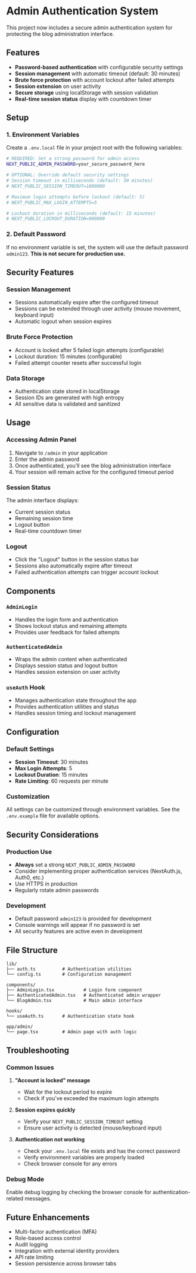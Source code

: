 # Admin Authentication System

This project now includes a secure admin authentication system for protecting the blog administration interface.

## Features

- **Password-based authentication** with configurable security settings
- **Session management** with automatic timeout (default: 30 minutes)
- **Brute force protection** with account lockout after failed attempts
- **Session extension** on user activity
- **Secure storage** using localStorage with session validation
- **Real-time session status** display with countdown timer

## Setup

### 1. Environment Variables

Create a `.env.local` file in your project root with the following variables:

```bash
# REQUIRED: Set a strong password for admin access
NEXT_PUBLIC_ADMIN_PASSWORD=your_secure_password_here

# OPTIONAL: Override default security settings
# Session timeout in milliseconds (default: 30 minutes)
# NEXT_PUBLIC_SESSION_TIMEOUT=1800000

# Maximum login attempts before lockout (default: 5)
# NEXT_PUBLIC_MAX_LOGIN_ATTEMPTS=5

# Lockout duration in milliseconds (default: 15 minutes)
# NEXT_PUBLIC_LOCKOUT_DURATION=900000
```

### 2. Default Password

If no environment variable is set, the system will use the default password `admin123`. **This is not secure for production use.**

## Security Features

### Session Management
- Sessions automatically expire after the configured timeout
- Sessions can be extended through user activity (mouse movement, keyboard input)
- Automatic logout when session expires

### Brute Force Protection
- Account is locked after 5 failed login attempts (configurable)
- Lockout duration: 15 minutes (configurable)
- Failed attempt counter resets after successful login

### Data Storage
- Authentication state stored in localStorage
- Session IDs are generated with high entropy
- All sensitive data is validated and sanitized

## Usage

### Accessing Admin Panel

1. Navigate to `/admin` in your application
2. Enter the admin password
3. Once authenticated, you'll see the blog administration interface
4. Your session will remain active for the configured timeout period

### Session Status

The admin interface displays:
- Current session status
- Remaining session time
- Logout button
- Real-time countdown timer

### Logout

- Click the "Logout" button in the session status bar
- Sessions also automatically expire after timeout
- Failed authentication attempts can trigger account lockout

## Components

### `AdminLogin`
- Handles the login form and authentication
- Shows lockout status and remaining attempts
- Provides user feedback for failed attempts

### `AuthenticatedAdmin`
- Wraps the admin content when authenticated
- Displays session status and logout button
- Handles session extension on user activity

### `useAuth` Hook
- Manages authentication state throughout the app
- Provides authentication utilities and status
- Handles session timing and lockout management

## Configuration

### Default Settings
- **Session Timeout**: 30 minutes
- **Max Login Attempts**: 5
- **Lockout Duration**: 15 minutes
- **Rate Limiting**: 60 requests per minute

### Customization
All settings can be customized through environment variables. See the `.env.example` file for available options.

## Security Considerations

### Production Use
- **Always** set a strong `NEXT_PUBLIC_ADMIN_PASSWORD`
- Consider implementing proper authentication services (NextAuth.js, Auth0, etc.)
- Use HTTPS in production
- Regularly rotate admin passwords

### Development
- Default password `admin123` is provided for development
- Console warnings will appear if no password is set
- All security features are active even in development

## File Structure

```
lib/
├── auth.ts          # Authentication utilities
└── config.ts        # Configuration management

components/
├── AdminLogin.tsx           # Login form component
├── AuthenticatedAdmin.tsx   # Authenticated admin wrapper
└── BlogAdmin.tsx            # Main admin interface

hooks/
└── useAuth.ts       # Authentication state hook

app/admin/
└── page.tsx         # Admin page with auth logic
```

## Troubleshooting

### Common Issues

1. **"Account is locked" message**
   - Wait for the lockout period to expire
   - Check if you've exceeded the maximum login attempts

2. **Session expires quickly**
   - Verify your `NEXT_PUBLIC_SESSION_TIMEOUT` setting
   - Ensure user activity is detected (mouse/keyboard input)

3. **Authentication not working**
   - Check your `.env.local` file exists and has the correct password
   - Verify environment variables are properly loaded
   - Check browser console for any errors

### Debug Mode

Enable debug logging by checking the browser console for authentication-related messages.

## Future Enhancements

- Multi-factor authentication (MFA)
- Role-based access control
- Audit logging
- Integration with external identity providers
- API rate limiting
- Session persistence across browser tabs
